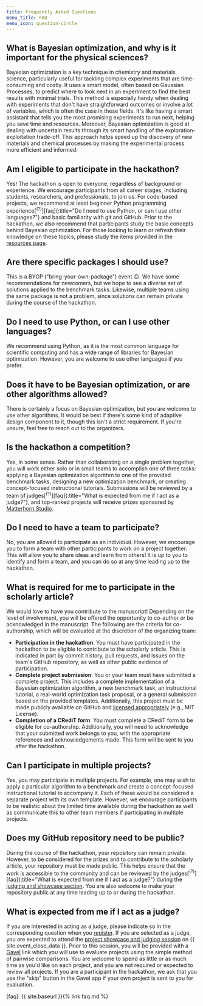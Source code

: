 ```yaml
---
title: Frequently Asked Questions
menu_title: FAQ
menu_icon: question-circle
---
```


## What is Bayesian optimization, and why is it important for the physical sciences?

Bayesian optimization is a key technique in chemistry and materials science, particularly useful for tackling complex experiments that are time-consuming and costly. It uses a smart model, often based on Gaussian Processes, to predict where to look next in an experiment to find the best results with minimal trials. This method is especially handy when dealing with experiments that don't have straightforward outcomes or involve a lot of variables, which is often the case in these fields. It's like having a smart assistant that tells you the most promising experiments to run next, helping you save time and resources. Moreover, Bayesian optimization is good at dealing with uncertain results through its smart handling of the exploration-exploitation trade-off. This approach helps speed up the discovery of new materials and chemical processes by making the experimental process more efficient and informed.

## Am I eligible to participate in the hackathon?

Yes! The hackathon is open to everyone, regardless of background or experience. We encourage participants from all career stages, including students, researchers, and professionals, to join us. For code-based projects, we recommend at least beginner Python programming experience[<sup>(?)</sup>][faq]{:title="Do I need to use Python, or can I use other languages?"} and basic familiarity with git and GitHub. Prior to the hackathon, we also recommend that participants study the basic concepts behind Bayesian optimization. For those looking to learn or refresh their knowledge on these topics, please study the items provided in the [resources page](_/../resources.md).

## Are there specific packages I should use?

This is a BYOP ("bring-your-own-package") event 😉. We have some recommendations for newcomers, but we hope to see a diverse set of solutions applied to the benchmark tasks. Likewise, multiple teams using the same package is not a problem, since solutions can remain private during the course of the hackathon.

## Do I need to use Python, or can I use other languages?

We recommend using Python, as it is the most common language for scientific computing and has a wide range of libraries for Bayesian optimization. However, you are welcome to use other languages if you prefer.
<!-- To be considered for the prizes, your implementation must be based in Python. If you choose a language other than Python, your project can still be highlighted on the projects page and elsewhere. -->

## Does it have to be Bayesian optimization, or are other algorithms allowed?

There is certainly a focus on Bayesian optimization, but you are welcome to use other algorithms. It would be best if there's some kind of adaptive design component to it, though this isn't a strict requirement. If you're unsure, feel free to reach out to the organizers.

## Is the hackathon a competition?

Yes, in some sense. Rather than collaborating on a single problem together, you will work either solo or in small teams to accomplish one of three tasks: applying a Bayesian optimization algorithm to one of the provided benchmark tasks, designing a new optimization benchmark, or creating concept-focused instructional tutorials. Submissions will be reviewed by a team of judges[<sup>(?)</sup>][faq]{:title="What is expected from me if I act as a judge?"}, and top-ranked projects will receive prizes sponsored by [Matterhorn Studio](https://matterhorn.studio/).

## Do I need to have a team to participate?

No, you are allowed to participate as an individual. However, we encourage you to form a team with other participants to work on a project together. This will allow you to share ideas and learn from others! It is up to you to identify and form a team, and you can do so at any time leading up to the hackathon.

## What is required for me to participate in the scholarly article?

We would love to have you contribute to the manuscript! Depending on the level of involvement, you will be offered the opportunity to co-author or be acknowledged in the manuscript. The following are the criteria for co-authorship, which will be evaluated at the discretion of the organizing team:

- **Participation in the hackathon**: You must have participated in the hackathon to be eligible to contribute to the scholarly article. This is indicated in part by commit history, pull requests, and issues on the team's GitHub repository, as well as other public evidence of participation.
- **Complete project submission**: You or your team must have submitted a complete project. This includes a complete implementation of a Bayesian optimization algorithm, a new benchmark task, an instructional tutorial, a real-world optimization task proposal, or a general submission based on the provided templates. Additionally, this project must be made publicly available on GitHub and [licensed appropriately](https://docs.github.com/en/repositories/managing-your-repositorys-settings-and-features/customizing-your-repository/licensing-a-repository) (e.g., MIT License).
- **Completion of a CRediT form**: You must complete a CRediT form to be eligible for co-authorship. Additionally, you will need to acknowledge that your submitted work belongs to you, with the appropriate references and acknowledgements made. This form will be sent to you after the hackathon.

## Can I participate in multiple projects?

Yes, you may participate in multiple projects. For example, one may wish to apply a particular algorithm to a benchmark *and* create a concept-focused instructional tutorial to accompany it. Each of these would be considered a separate project with its own template. However, we encourage participants to be realistic about the limited time available during the hackathon as well as communicate this to other team members if participating in multiple projects.

## Does my GitHub repository need to be public?

During the course of the hackathon, your repository can remain private. However, to be considered for the prizes and to contribute to the scholarly article, your repository must be made public. This helps ensure that the work is accessible to the community and can be reviewed by the judges[<sup>(?)</sup>][faq]{:title="What is expected from me if I act as a judge?"} during the [judging and showcase section](_/../agenda.md). You are also welcome to make your repository public at any time leading up to or during the hackathon.

## What is expected from me if I act as a judge?

If you are interested in acting as a judge, please indicate so in the corresponding question when you [register](_/../registration.md). If you are selected as a judge, you are expected to attend the [project showcase and judging session](_/../agenda.md) on {{ site.event_close_data }}. Prior to this session, you will be provided with a [Gavel](https://anishathalye.com/gavel-an-expo-judging-system/) link which you will use to evaluate projects using the simple method of pairwise comparisons. You are welcome to spend as little or as much time as you'd like on each project, and you are not required or expected to review all projects. If you are a participant in the hackathon, we ask that you use the "skip" button in the Gavel app if your own project is sent to you for evaluation.

[faq]: {{ site.baseurl }}{% link faq.md %}